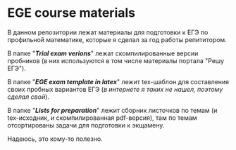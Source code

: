 # EGE course materials
В данном репозитории лежат материалы для подготовки к ЕГЭ по профильной математике, которые я сделал за год работы репититором. 

В папке "_**Trial exam verions**_" лежат скомпилированные версии пробников (в них используются в том числе материалы портала "Решу ЕГЭ").

В папке "_**EGE exam template in latex**_" лежит tex-шаблон для составления своих пробных вариантов ЕГЭ (_в интернете я таких не нашел, поэтому сделал свой_). 

В папке "_**Lists for preparation**_" лежит сборник листочков по темам (и tex-исходник, и скомпилированная pdf-версия), там по темам отсортированы задачи для подготовки к экщамену. 

 Надеюсь, это кому-то полезно. 
